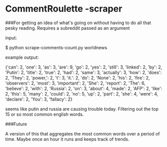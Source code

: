 CommentRoulette -scraper
===============
###For getting an idea of what's going on without having to do all that pesky reading.
Requires a subreddit passed as an argument

input:

$ python scrape-comments-count.py worldnews

example output:

{'can': 2, 'one': 3, 'as': 3, 'are': 9, 'go': 2, 'yes': 2, 'still': 3, 'linked': 2, 'by': 2, 'Putin': 2, 'title': 2, 'true': 2, 'had': 2, 'same': 3, 'actually': 3, 'how': 2, 'does': 2, 'They': 2, 'power,': 2, 't': 3, 'it.': 2, 'do': 2, 'None': 2, 'his': 2, 'fire': 2, 'observers': 2, 'most': 3, 'important': 2, 'She': 2, 'report': 2, 'The': 6, 'believe': 2, 'with': 2, 'Russia': 2, 'on': 3, 'about': 4, 'made': 2, 'AFP': 2, 'like': 2, 'this': 5, 'many': 2, 'could': 2, 'no': 5, 'up': 2, 'part': 2, 'she': 4, 'were': 4, 'declare': 2, 'You': 3, 'fallacy': 2}

seems like putin and russia are causing trouble today. Filtering out the top 15 or so most common english words.

###Future

A version of this that aggregates the most common words over a period of time. Maybe once an hour it runs and keeps track of trends.
